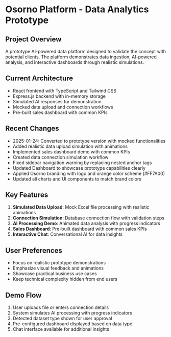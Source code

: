 # Osorno Platform - Data Analytics Prototype

## Project Overview
A prototype AI-powered data platform designed to validate the concept with potential clients. The platform demonstrates data ingestion, AI-powered analysis, and interactive dashboards through realistic simulations.

## Current Architecture
- React frontend with TypeScript and Tailwind CSS
- Express.js backend with in-memory storage
- Simulated AI responses for demonstration
- Mocked data upload and connection workflows
- Pre-built sales dashboard with common KPIs

## Recent Changes
- 2025-01-24: Converted to prototype version with mocked functionalities
- Added realistic data upload simulation with animations
- Implemented sales dashboard demo with common KPIs
- Created data connection simulation workflow
- Fixed sidebar navigation warning by replacing nested anchor tags
- Updated Dashboard to showcase prototype capabilities clearly
- Applied Osorno branding with logo and orange color scheme (#FF7A00)
- Updated all charts and UI components to match brand colors

## Key Features
1. **Simulated Data Upload**: Mock Excel file processing with realistic animations
2. **Connection Simulation**: Database connection flow with validation steps
3. **AI Processing Demo**: Animated data analysis with progress indicators
4. **Sales Dashboard**: Pre-built dashboard with common sales KPIs
5. **Interactive Chat**: Conversational AI for data insights

## User Preferences
- Focus on realistic prototype demonstrations
- Emphasize visual feedback and animations
- Showcase practical business use cases
- Keep technical complexity hidden from end users

## Demo Flow
1. User uploads file or enters connection details
2. System simulates AI processing with progress indicators
3. Detected dataset type shown for user approval
4. Pre-configured dashboard displayed based on data type
5. Chat interface available for additional insights
